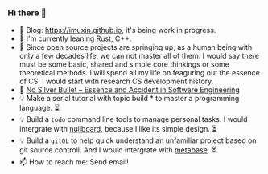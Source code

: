 ### Hi there 👋

- 📜 Blog: https://imuxin.github.io, it's being work in progress.
- 🌱 I'm currently leaning Rust, C++.
- 🤔 Since open source projects are springing up, as a human being with only a few decades life, we can not master all of them. I would say there must be some basic, shared and simple core thinkings or some theoretical methods. I will spend all my life on feaguring out the essence of CS. I would start with research CS development history.
- 🤟 [No Silver Bullet – Essence and Accident in Software Engineering](https://en.wikipedia.org/wiki/No_Silver_Bullet)
- 💡 Make a serial tutorial with topic build * to master a programming language. ⏳
- 💡 Build a `todo` command line tools to manage personal tasks. I would intergrate with [nullboard](https://github.com/apankrat/nullboard), because I like its simple design. ⏳
- 💡 Build a `gitQL` to help quick understand an unfamiliar project based on git source controll. And I would intergrate with [metabase](https://github.com/metabase/metabase). ⏳
- 📫 How to reach me: Send email!
